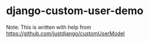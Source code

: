 # django-custom-user-demo

Note: This is written with help from https://github.com/justdjango/customUserModel
